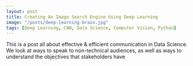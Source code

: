 ```yaml
---
layout: post
title: Creating An Image Search Engine Using Deep Learning
image: "/posts/deep-learning-brain.jpg"
tags: [Deep Learning, CNN, Data Science, Computer Vision, Python]
---
```


This is a post all about effective & efficient communication in Data Science.  We look at ways to speak to non-technical audiences, as well as ways to understand the objectives that stakeholders have
